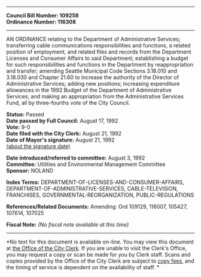 * * * * *  
  
**Council Bill Number: [](#h0)[](#h2)109258**   
**Ordinance Number: 116308**  
  
* * * * *  
  
AN ORDINANCE relating to the Department of Administrative Services; transferring cable communications responsibilities and functions, a related position of employment, and related files and records from the Department Licenses and Consumer Affairs to said Department; establishing a budget for such responsibilities and functions in the Department by reappropriation and transfer; amending Seattle Municipal Code Sections 3.18.010 and 3.18.030 and Chapter 21.60 to increase the authority of the Director of Administrative Services; adding new positions; increasing expenditure allowances in the 1992 Budget of the Department of Administrative Services; and making an appropriation from the Administrative Services Fund, all by three-fourths vote of the City Council.  
  
**Status:** Passed   
**Date passed by Full Council:** August 17, 1992   
**Vote:** 9-0   
**Date filed with the City Clerk:** August 21, 1992   
**Date of Mayor's signature:** August 21, 1992   
[(about the signature date)](/~public/approvaldate.htm)   
  
  
**Date introduced/referred to committee:** August 3, 1992   
**Committee:** Utilities and Environmental Management Committee   
**Sponsor:** NOLAND   
  
**Index Terms:** DEPARTMENT-OF-LICENSES-AND-CONSUMER-AFFAIRS, DEPARTMENT-OF-ADMINISTRATIVE-SERVICES, CABLE-TELEVISION, FRANCHISES, GOVERNMENTAL-REORGANIZATION, PUBLIC-REGULATIONS  
  
**References/Related Documents:** Amending: Ord 109129, 116007, 105427, 107614, 107025  
  
**Fiscal Note:** *(No fiscal note available at this time)*  
  
* * * * *  
  
*No text for this document is available on-line. You may view this document at [the Office of the City Clerk](http://www.seattle.gov/leg/clerk/contactUs.htm). If you are unable to visit the Clerk's Office, you may request a copy or scan be made for you by Clerk staff. Scans and copies provided by the Office of the City Clerk are subject to [copy fees](http://clerk.seattle.gov/~public/clerkfees.htm), and the timing of service is dependent on the availability of staff. *  
  
  
